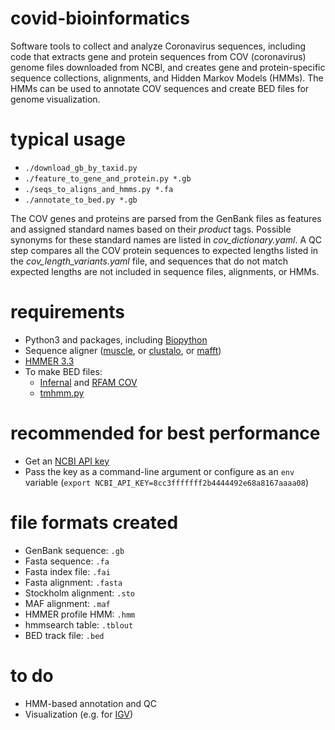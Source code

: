 # covid-bioinformatics
Software tools to collect and analyze Coronavirus sequences, including code that extracts gene and protein
sequences from COV (coronavirus) genome files downloaded from NCBI, and creates gene and protein-specific
sequence collections, alignments, and Hidden Markov Models (HMMs). The HMMs can be used to annotate COV
sequences and create BED files for genome visualization.


# typical usage
* `./download_gb_by_taxid.py`
* `./feature_to_gene_and_protein.py *.gb`
* `./seqs_to_aligns_and_hmms.py *.fa`
* `./annotate_to_bed.py *.gb`


The COV genes and proteins are parsed from the GenBank files as features and assigned standard names based on
their *product* tags. Possible synonyms for these standard names are listed in *cov_dictionary.yaml*. A
QC step compares all the COV protein sequences to expected lengths listed in the *cov_length_variants.yaml* file, and
sequences that do not match expected lengths are not included in sequence files, alignments, or HMMs.


# requirements
* Python3 and packages, including [Biopython](https://biopython.org/)
* Sequence aligner ([muscle](https://drive5.com/muscle/), or [clustalo](http://www.clustal.org/omega/), or [mafft](https://mafft.cbrc.jp/alignment/software/))
* [HMMER 3.3](http://hmmer.org)
* To make BED files:
    * [Infernal](http://eddylab.org/infernal/) and [RFAM COV](https://xfam.wordpress.com/2020/04/27/rfam-coronavirus-release/)
    * [tmhmm.py](https://github.com/dansondergaard/tmhmm.py)


# recommended for best performance
* Get an [NCBI API key](https://ncbiinsights.ncbi.nlm.nih.gov/2017/11/02/new-api-keys-for-the-e-utilities/)
* Pass the key as a command-line argument or configure as an `env` variable (`export NCBI_API_KEY=8cc3fffffff2b4444492e68a8167aaaa08`)


# file formats created
* GenBank sequence: `.gb`
* Fasta sequence: `.fa`
* Fasta index file: `.fai`
* Fasta alignment: `.fasta`
* Stockholm alignment: `.sto`
* MAF alignment: `.maf`
* HMMER profile HMM: `.hmm`
* hmmsearch table: `.tblout`
* BED track file: `.bed`


# to do
* HMM-based annotation and QC
* Visualization (e.g. for [IGV](https://igvteam.github.io/igv-webapp/fileFormats.html))
